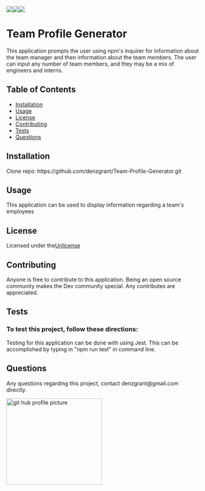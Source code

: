 <img src="https://img.shields.io/badge/Node-12.16.3-brightgreen"><img src="https://img.shields.io/badge/-JavaScript-brightgreen"><img src="https://img.shields.io/github/followers/denzgrant?label=follow&style=social">
       
  <h1>Team Profile Generator</h1>
  
  <p>This application prompts the user using npm's inquirer for information about the team manager and then information about the team members. The user can input any number of team members, and they may be a mix of engineers and interns.</p>
  <h2>Table of Contents</h2>
  <ul> 
   <li><a href="#Installation">Installation</a></li> 
   <li><a href="#Usage">Usage</a></li>   
   <li><a href="#License">License</a></li>   
   <li><a href="#Contributing">Contributing</a></li>   
   <li><a href="#Tests">Tests</a></li>   
   <li><a href="#Questions">Questions</a></li>                         
  </ul>
  <h2 id="Installation">Installation</h2>                         
  <p>Clone repo: https://github.com/denzgrant/Team-Profile-Generator.git</p>
  <h2 id="Usage">Usage</h2>
  <p>This application can be used to display information regarding a team's employees</p> 
  <h2 id="License">License</h2>
  <p>Licensed under the<a href="./README.md">Unlicense</a></p>
  <h2 id="Contributing">Contributing</h2>
  <p>Anyone is free to contribute to this application. Being an open source community makes the Dev community special. Any contributes are appreciated. </p>
  <h2 id="Tests">Tests</h2>
  <h3>To test this project, follow these directions:</h3>
  <p>Testing for this application can be done with using Jest. This can be accomplished by typing in "npm run test" in command line. </p>
  <h2 id="Questions">Questions</h2>
  <p style="strong">Any questions regarding this project, contact denzgrant@gmail.com directly.</p> 
  <img src="https://avatars.githubusercontent.com/u/58059554?" alt="git hub profile picture" height="225" width="250"                    
  
